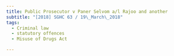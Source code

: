 ```yaml
---
title: Public Prosecutor v Paner Selvom a/l Rajoo and another 
subtitle: "[2018] SGHC 63 / 19\_March\_2018"
tags:
  - Criminal law
  - statutory offences
  - Misuse of Drugs Act

---
```


